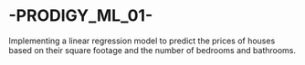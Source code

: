# -PRODIGY_ML_01-
Implementing a linear regression model to predict the prices of houses based on their square footage and the number of bedrooms and bathrooms.
